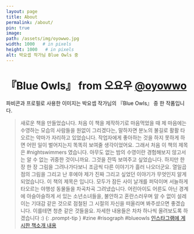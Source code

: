 ```yaml
---
layout: page
title: About
permalink: /about/
pin: true
image:
path: /assets/img/oyowwo.jpg
width: 1000   # in pixels
height: 1000   # in pixels
alt: 박요셉 작가님 Blue Owls 중
---
```


#  『Blue Owls』 from 오요우 [@oyowwo](https://www.instagram.com/oyowwo/)
파비콘과 프로필로 사용한 이미지는 박요셉 작가님의 『Blue Owls』 중 한 작품입니다.

> 새로운 책을 만들었습니다. 처음 이 책을 제작하기로 마음먹었을 때 제 마음에는 수영하는 모습의 사람들을 원없이 그리겠다는, 말하자면 분노의 불길로 활활 타오르는 악마가 자리하고 있었습니다. 작업자에게 좋아하는 것을 하지 못하게 하면 어떤 일이 벌어지는지 똑똑히 보여줄 생각이었어요. 그래서 처음 이 책의 제목은 #nightswimmers 였습니다. 아무도 없는 밤의 수영이란 경험해보지 않고서는 알 수 없는 귀중한 것이니까요. 그것을 잔뜩 보여주고 싶었습니다. 하지만 한 장 한 장 그림을 그려나가다보니 조금씩 다른 이야기가 흘러 나오더군요. 열일곱점의 그림을 그리고 난 후에야 제가 진짜 그리고 싶었던 이야기가 무엇인지 알게되었습니다.
이 책의 제목은 <Blue Owls> 입니다. 모두가 잠든 사이 날개를 퍼덕이며 서늘하게 타오르는 야행성 동물들을 차곡차곡 그려냈습니다. 어린아이도 어른도 아닌 경계에 아슬아슬하게 서 있는 소년소녀들을, 불안하고 혼란스러우며 알 수 없이 설레이는 기대감 같은 것으로 점철된 그 시절의 자신을 떠올리며 봐주셨으면 좋겠습니다. 이를테면 청춘 같은 것들을요. 자세한 내용들은 차차 하나씩 올려보도록 하겠습니다 :)
{: .prompt-tip }
#zine #risograph #blueowls
[인스타그램에 게시한 책소개 내용](https://www.instagram.com/p/CHH78E6H-9q/)



